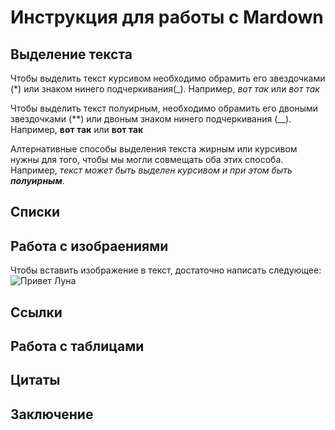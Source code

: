 # Инструкция для работы с Mardown

## Выделение текста

Чтобы выделить текст курсивом необходимо обрамить его звездочками (*) или знаком нинего подчеркивания(_). Например, *вот так* или _вот так_

Чтобы выделить текст полуирным, необходимо обрамить его двоными звездочками (**) или двоным знаком нинего подчеркивания (__). Например, **вот так** или __вот так__

Алтернативные способы выделения текста жирным или курсивом нужны  для того, чтобы мы могли совмещать оба этих способа. Например, _текст может быть выделен курсивом и при этом быть **полуирным**_.

## Списки

## Работа с изобраениями

Чтобы вставить изображение в текст, достаточно написать следующее: ![Привет Луна](2022-07-13_19-02-19-306.jpg)

## Ссылки

## Работа с таблицами

## Цитаты

## Заключение
